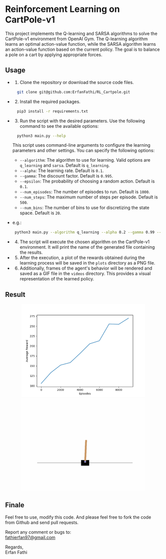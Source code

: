 # Reinforcement Learning on CartPole-v1
This project implements the Q-learning and SARSA algorithms to solve the CartPole-v1 environment from OpenAI Gym. The Q-learning algorithm learns an optimal action-value function, while the SARSA algorithm learns an action-value function based on the current policy. The goal is to balance a pole on a cart by applying appropriate forces.

## Usage
- 1. Clone the repository or download the source code files.
  ```bash
    git clone git@github.com:ErfanFathi/RL_Cartpole.git
  ```
- 2. Install the required packages.
  ```bash
    pip3 install -r requirements.txt
  ```
- 3. Run the script with the desired parameters. Use the following command to see the available options:
  ```bash
    python3 main.py --help
  ```  
    This script uses command-line arguments to configure the learning parameters and other settings. You can specify the following options:
    
    - `--algorithm`: The algorithm to use for learning. Valid options are `q_learning` and `sarsa`. Default is `q_learning`.
    -  `--alpha`: The learning rate. Default is `0.1`.
    -  `--gamma`: The discount factor. Default is `0.995`.
    -  `--epsilon`: The probability of choosing a random action. Default is `0.1`.
    -  `--num_episodes`: The number of episodes to run. Default is `1000`.
    -  `--num_steps`: The maximum number of steps per episode. Default is `500`.
    -  `--num_bins`: The number of bins to use for discretizing the state space. Default is `20`.
 - e.g.:
   ```bash
    python3 main.py --algorithm q_learning --alpha 0.2 --gamma 0.99 --num_episodes 2000
   ```
  
- 4. The script will execute the chosen algorithm on the CartPole-v1 environment. It will print the name of the generated file containing the results.

- 5. After the execution, a plot of the rewards obtained during the learning process will be saved in the `plots` directory as a PNG file.

- 6. Additionally, frames of the agent's behavior will be rendered and saved as a GIF file in the `videos` directory. This provides a visual representation of the learned policy.

## Result
<p align="center">
<img src = "https://github.com/ErfanFathi/RL_Cartpole/blob/main/plots/q_learning_alpha_0.2_gamma_0.995_epsilon_0.2_num_episodes_10000_num_steps_500_num_bins_20.png" width="400" height="300"</img>
<img src = "https://github.com/ErfanFathi/RL_Cartpole/blob/main/videos/q_learning_alpha_0.2_gamma_0.995_epsilon_0.2_num_episodes_10000_num_steps_500_num_bins_20.gif" width="400" height="300"</img>
</p>

## Finale

Feel free to use, modify this code. And please feel free to fork the code 
from Github and send pull requests.

Report any comment or bugs to:<br />
fathierfan97@gmail.com<br />

Regards,<br />
Erfan Fathi<br />
